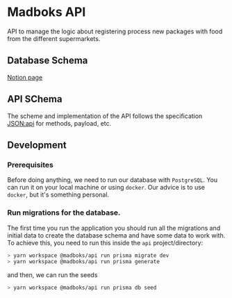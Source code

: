 # Madboks API

API to manage the logic about registering process new packages with food from the different supermarkets.

## Database Schema

[Notion page](https://www.notion.so/madboks/DB-proposal-e255e212d31a438bbcb13160579bf546?pvs=4)

## API SChema

The scheme and implementation of the API follows the specification [JSON:api](https://jsonapi.org/format/) for methods, payload, etc.

## Development

### Prerequisites

Before doing anything, we need to run our database with `PostgreSQL`. You can run it on your local machine or using `docker`. Our advice is to use `docker`, but it's something personal.

### Run migrations for the database.

The first time you run the application you should run all the migrations and initial data to create the database schema and have some data to work with. To achieve this, you need to run this inside the `api` project/directory:

```bash
> yarn workspace @madboks/api run prisma migrate dev
> yarn workspace @madboks/api run prisma generate
```

and then, we can run the seeds

```bash
> yarn workspace @madboks/api run prisma db seed
```
